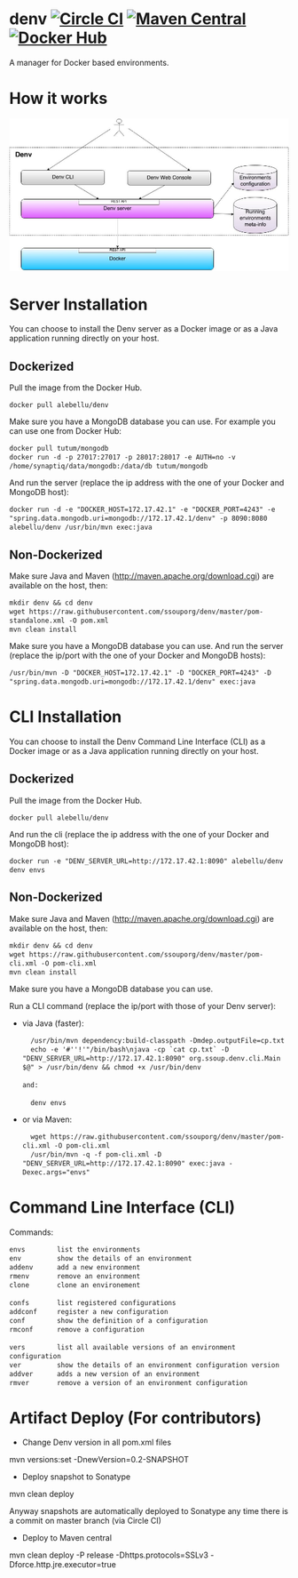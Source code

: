 denv [![Circle CI](https://circleci.com/gh/ssouporg/denv.svg?style=badge)](https://circleci.com/gh/ssouporg/denv) [![Maven Central](https://maven-badges.herokuapp.com/maven-central/org.ssoup.denv/denv/badge.svg)](https://maven-badges.herokuapp.com/maven-central/org.ssoup.denv/denv) [![Docker Hub](http://dockeri.co/image/alebellu/denv)](https://registry.hub.docker.com/u/alebellu/denv/)
====

A manager for Docker based environments.

# How it works

![Denv L](docs/images/denv.jpg "Denv")

# Server Installation

You can choose to install the Denv server as a Docker image or as a Java application running directly on your host.

## Dockerized

Pull the image from the Docker Hub.

    docker pull alebellu/denv

Make sure you have a MongoDB database you can use. For example you can use one from Docker Hub:

    docker pull tutum/mongodb
    docker run -d -p 27017:27017 -p 28017:28017 -e AUTH=no -v /home/synaptiq/data/mongodb:/data/db tutum/mongodb

And run the server (replace the ip address with the one of your Docker and MongoDB host):

    docker run -d -e "DOCKER_HOST=172.17.42.1" -e "DOCKER_PORT=4243" -e "spring.data.mongodb.uri=mongodb://172.17.42.1/denv" -p 8090:8080 alebellu/denv /usr/bin/mvn exec:java

## Non-Dockerized

Make sure Java and Maven (http://maven.apache.org/download.cgi) are available on the host, then:

    mkdir denv && cd denv
    wget https://raw.githubusercontent.com/ssouporg/denv/master/pom-standalone.xml -O pom.xml
    mvn clean install

Make sure you have a MongoDB database you can use.
And run the server (replace the ip/port with the one of your Docker and MongoDB hosts):

    /usr/bin/mvn -D "DOCKER_HOST=172.17.42.1" -D "DOCKER_PORT=4243" -D "spring.data.mongodb.uri=mongodb://172.17.42.1/denv" exec:java

# CLI Installation

You can choose to install the Denv Command Line Interface (CLI) as a Docker image or as a Java application running directly on your host.

## Dockerized

Pull the image from the Docker Hub.

    docker pull alebellu/denv

And run the cli (replace the ip address with the one of your Docker and MongoDB host):

    docker run -e "DENV_SERVER_URL=http://172.17.42.1:8090" alebellu/denv denv envs

## Non-Dockerized

Make sure Java and Maven (http://maven.apache.org/download.cgi) are available on the host, then:

    mkdir denv && cd denv
    wget https://raw.githubusercontent.com/ssouporg/denv/master/pom-cli.xml -O pom-cli.xml
    mvn clean install

Make sure you have a MongoDB database you can use.

Run a CLI command (replace the ip/port with those of your Denv server):

- via Java (faster):

        /usr/bin/mvn dependency:build-classpath -Dmdep.outputFile=cp.txt
        echo -e '#''!'"/bin/bash\njava -cp `cat cp.txt` -D "DENV_SERVER_URL=http://172.17.42.1:8090" org.ssoup.denv.cli.Main $@" > /usr/bin/denv && chmod +x /usr/bin/denv

      and:

        denv envs

- or via Maven:

        wget https://raw.githubusercontent.com/ssouporg/denv/master/pom-cli.xml -O pom-cli.xml
        /usr/bin/mvn -q -f pom-cli.xml -D "DENV_SERVER_URL=http://172.17.42.1:8090" exec:java -Dexec.args="envs"

# Command Line Interface (CLI)

Commands:

    envs        list the environments
    env         show the details of an environment
    addenv      add a new environment
    rmenv       remove an environment
    clone       clone an environement

    confs       list registered configurations
    addconf     register a new configuration
    conf        show the definition of a configuration
    rmconf      remove a configuration

    vers        list all available versions of an environment configuration
    ver         show the details of an environment configuration version
    addver      adds a new version of an environment
    rmver       remove a version of an environment configuration

# Artifact Deploy (For contributors)

- Change Denv version in all pom.xml files

mvn versions:set -DnewVersion=0.2-SNAPSHOT

- Deploy snapshot to Sonatype

mvn clean deploy

Anyway snapshots are automatically deployed to Sonatype any time there is a commit on master branch (via Circle CI)

- Deploy to Maven central

mvn clean deploy -P release -Dhttps.protocols=SSLv3 -Dforce.http.jre.executor=true

